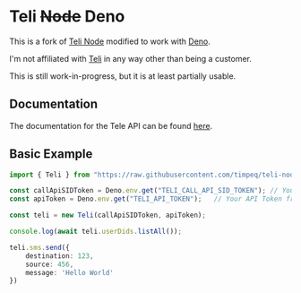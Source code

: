 # Teli ~~Node~~ Deno

This is a fork of [Teli Node](https://github.com/IrinaBocearov/teli-node) modified to work with [Deno](https://deno.land/).

I'm not affiliated with [Teli](https://www.teli.net) in any way other than being a customer.

This is still work-in-progress, but it is at least partially usable.

## Documentation
The documentation for the Tele API can be found [here](https://apidocs.teleapi.net/api/).

## Basic Example
```typescript
import { Teli } from "https://raw.githubusercontent.com/timpeq/teli-node/teli-deno/src/index.ts"

const callApiSIDToken = Deno.env.get("TELI_CALL_API_SID_TOKEN"); // Your Call API SID Token from https://control.teli.net
const apiToken = Deno.env.get("TELI_API_TOKEN");   // Your API Token from https://control.teli.net

const teli = new Teli(callApiSIDToken, apiToken);

console.log(await teli.userDids.listAll());

teli.sms.send({
    destination: 123,
    source: 456,
    message: 'Hello World'
})
```
